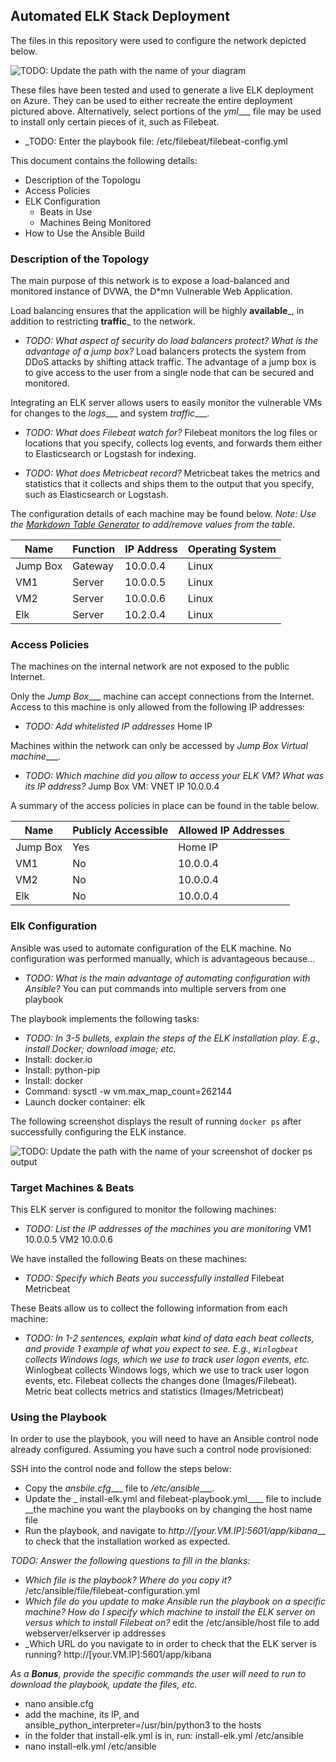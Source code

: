 ## Automated ELK Stack Deployment

The files in this repository were used to configure the network depicted below.

![TODO: Update the path with the name of your diagram](Images/day3.png)

These files have been tested and used to generate a live ELK deployment on Azure. They can be used to either recreate the entire deployment pictured above. Alternatively, select portions of the _yml____ file may be used to install only certain pieces of it, such as Filebeat.

  - _TODO: Enter the playbook file: /etc/filebeat/filebeat-config.yml

This document contains the following details:
- Description of the Topologu
- Access Policies
- ELK Configuration
  - Beats in Use
  - Machines Being Monitored
- How to Use the Ansible Build


### Description of the Topology

The main purpose of this network is to expose a load-balanced and monitored instance of DVWA, the D*mn Vulnerable Web Application.

Load balancing ensures that the application will be highly __available___, in addition to restricting __traffic___ to the network.
- _TODO: What aspect of security do load balancers protect? What is the advantage of a jump box?_
Load balancers protects the system from DDoS attacks by shifting attack traffic. The advantage of a jump box is to give access to the user from a single node that can be secured and monitored.

Integrating an ELK server allows users to easily monitor the vulnerable VMs for changes to the _logs____ and system _traffic____.
- _TODO: What does Filebeat watch for?_
Filebeat monitors the log files or locations that you specify, collects log events, and forwards them either to Elasticsearch or Logstash for indexing.

- _TODO: What does Metricbeat record?_
Metricbeat takes the metrics and statistics that it collects and ships them to the output that you specify, such as Elasticsearch or Logstash.

The configuration details of each machine may be found below.
_Note: Use the [Markdown Table Generator](http://www.tablesgenerator.com/markdown_tables) to add/remove values from the table_.

| Name     | Function | IP Address | Operating System |
|----------|----------|------------|------------------|
| Jump Box | Gateway  | 10.0.0.4   | Linux            |
| VM1      | Server   | 10.0.0.5   | Linux            |
| VM2      | Server   | 10.0.0.6   | Linux            |
| Elk      | Server   | 10.2.0.4   | Linux            |

### Access Policies

The machines on the internal network are not exposed to the public Internet. 

Only the _Jump Box____ machine can accept connections from the Internet. Access to this machine is only allowed from the following IP addresses:
- _TODO: Add whitelisted IP addresses_
Home IP

Machines within the network can only be accessed by _Jump Box Virtual machine____.
- _TODO: Which machine did you allow to access your ELK VM? What was its IP address?_
Jump Box VM: VNET IP 10.0.0.4

A summary of the access policies in place can be found in the table below.

| Name     | Publicly Accessible | Allowed IP Addresses |
|----------|---------------------|----------------------|
| Jump Box | Yes                 | Home IP              |
| VM1      | No                  | 10.0.0.4             |
| VM2      | No                  | 10.0.0.4             |
| Elk      | No                  | 10.0.0.4             | 

### Elk Configuration

Ansible was used to automate configuration of the ELK machine. No configuration was performed manually, which is advantageous because...
- _TODO: What is the main advantage of automating configuration with Ansible?_
You can put commands into multiple servers from one playbook

The playbook implements the following tasks:
- _TODO: In 3-5 bullets, explain the steps of the ELK installation play. E.g., install Docker; download image; etc._
- Install: docker.io
- Install: python-pip
- Install: docker
- Command: sysctl -w vm.max_map_count=262144
- Launch docker container: elk

The following screenshot displays the result of running `docker ps` after successfully configuring the ELK instance.

![TODO: Update the path with the name of your screenshot of docker ps output](Images/day2.png)

### Target Machines & Beats
This ELK server is configured to monitor the following machines:
- _TODO: List the IP addresses of the machines you are monitoring_
VM1 10.0.0.5
VM2 10.0.0.6

We have installed the following Beats on these machines:
- _TODO: Specify which Beats you successfully installed_
Filebeat
Metricbeat

These Beats allow us to collect the following information from each machine:
- _TODO: In 1-2 sentences, explain what kind of data each beat collects, and provide 1 example of what you expect to see. E.g., `Winlogbeat` collects Windows logs, which we use to track user logon events, etc._
Winlogbeat collects Windows logs, which we use to track user logon events, etc. Filebeat collects the changes done (Images/Filebeat). Metric beat collects metrics and statistics (Images/Metricbeat)

### Using the Playbook
In order to use the playbook, you will need to have an Ansible control node already configured. Assuming you have such a control node provisioned: 

SSH into the control node and follow the steps below:
- Copy the _ansbile.cfg____ file to _/etc/ansible____.
- Update the _ install-elk.yml and filebeat-playbook.yml____ file to include __the machine you want the playbooks on by changing the host name file
- Run the playbook, and navigate to _http://[your.VM.IP]:5601/app/kibana___ to check that the installation worked as expected.

_TODO: Answer the following questions to fill in the blanks:_
- _Which file is the playbook? Where do you copy it?_ /etc/ansible/file/filebeat-configuration.yml
- _Which file do you update to make Ansible run the playbook on a specific machine? How do I specify which machine to install the ELK server on versus which to install Filebeat on?_ edit the /etc/ansible/host file to add webserver/elkserver ip addresses
- _Which URL do you navigate to in order to check that the ELK server is running? http://[your.VM.IP]:5601/app/kibana

_As a **Bonus**, provide the specific commands the user will need to run to download the playbook, update the files, etc._
- nano ansible.cfg
- add the machine, its IP, and ansible_python_interpreter=/usr/bin/python3 to the hosts
- in the folder that install-elk.yml is in, run: install-elk.yml /etc/ansible
- nano install-elk.yml /etc/ansible